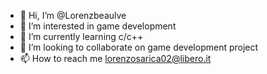 - 👋 Hi, I’m @Lorenzbeaulve
- 👀 I’m interested in game development
- 🌱 I’m currently learning c/c++
- 💞️ I’m looking to collaborate on game development project
- 📫 How to reach me lorenzosarica02@libero.it

<!---
Lorenzbeaulve/Lorenzbeaulve is a ✨ special ✨ repository because its `README.md` (this file) appears on your GitHub profile.
You can click the Preview link to take a look at your changes.
--->
